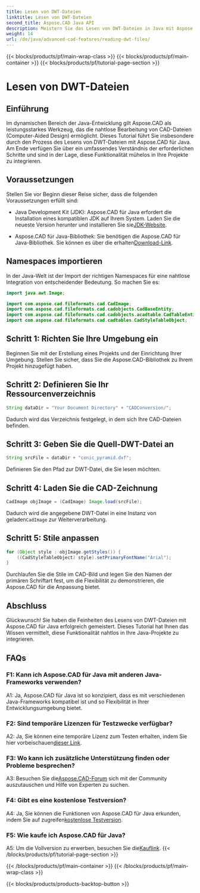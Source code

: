 ```yaml
---
title: Lesen von DWT-Dateien
linktitle: Lesen von DWT-Dateien
second_title: Aspose.CAD Java API
description: Meistern Sie das Lesen von DWT-Dateien in Java mit Aspose.CAD. Befolgen Sie unsere Schritt-für-Schritt-Anleitung für eine nahtlose Integration.
weight: 14
url: /de/java/advanced-cad-features/reading-dwt-files/
---
```


{{< blocks/products/pf/main-wrap-class >}}
{{< blocks/products/pf/main-container >}}
{{< blocks/products/pf/tutorial-page-section >}}

# Lesen von DWT-Dateien

## Einführung

Im dynamischen Bereich der Java-Entwicklung gilt Aspose.CAD als leistungsstarkes Werkzeug, das die nahtlose Bearbeitung von CAD-Dateien (Computer-Aided Design) ermöglicht. Dieses Tutorial führt Sie insbesondere durch den Prozess des Lesens von DWT-Dateien mit Aspose.CAD für Java. Am Ende verfügen Sie über ein umfassendes Verständnis der erforderlichen Schritte und sind in der Lage, diese Funktionalität mühelos in Ihre Projekte zu integrieren.

## Voraussetzungen

Stellen Sie vor Beginn dieser Reise sicher, dass die folgenden Voraussetzungen erfüllt sind:

- Java Development Kit (JDK): Aspose.CAD für Java erfordert die Installation eines kompatiblen JDK auf Ihrem System. Laden Sie die neueste Version herunter und installieren Sie sie[JDK-Website](https://www.oracle.com/java/technologies/javase-downloads.html).

-  Aspose.CAD für Java-Bibliothek: Sie benötigen die Aspose.CAD für Java-Bibliothek. Sie können es über die erhalten[Download-Link](https://releases.aspose.com/cad/java/).

## Namespaces importieren

In der Java-Welt ist der Import der richtigen Namespaces für eine nahtlose Integration von entscheidender Bedeutung. So machen Sie es:

```java
import java.awt.Image;

import com.aspose.cad.fileformats.cad.CadImage;
import com.aspose.cad.fileformats.cad.cadobjects.CadBaseEntity;
import com.aspose.cad.fileformats.cad.cadobjects.acadtable.CadTableEntity;
import com.aspose.cad.fileformats.cad.cadtables.CadStyleTableObject;
```

## Schritt 1: Richten Sie Ihre Umgebung ein

Beginnen Sie mit der Erstellung eines Projekts und der Einrichtung Ihrer Umgebung. Stellen Sie sicher, dass Sie die Aspose.CAD-Bibliothek zu Ihrem Projekt hinzugefügt haben.

## Schritt 2: Definieren Sie Ihr Ressourcenverzeichnis

```java
String dataDir = "Your Document Directory" + "CADConversion/";
```

Dadurch wird das Verzeichnis festgelegt, in dem sich Ihre CAD-Dateien befinden.

## Schritt 3: Geben Sie die Quell-DWT-Datei an

```java
String srcFile = dataDir + "conic_pyramid.dxf";
```

Definieren Sie den Pfad zur DWT-Datei, die Sie lesen möchten.

## Schritt 4: Laden Sie die CAD-Zeichnung

```java
CadImage objImage = (CadImage) Image.load(srcFile);
```

 Dadurch wird die angegebene DWT-Datei in eine Instanz von geladen`CadImage` zur Weiterverarbeitung.

## Schritt 5: Stile anpassen

```java
for (Object style : objImage.getStyles()) {
    ((CadStyleTableObject) style).setPrimaryFontName("Arial");
}
```

Durchlaufen Sie die Stile im CAD-Bild und legen Sie den Namen der primären Schriftart fest, um die Flexibilität zu demonstrieren, die Aspose.CAD für die Anpassung bietet.

## Abschluss

Glückwunsch! Sie haben die Feinheiten des Lesens von DWT-Dateien mit Aspose.CAD für Java erfolgreich gemeistert. Dieses Tutorial hat Ihnen das Wissen vermittelt, diese Funktionalität nahtlos in Ihre Java-Projekte zu integrieren.

## FAQs

### F1: Kann ich Aspose.CAD für Java mit anderen Java-Frameworks verwenden?

A1: Ja, Aspose.CAD für Java ist so konzipiert, dass es mit verschiedenen Java-Frameworks kompatibel ist und so Flexibilität in Ihrer Entwicklungsumgebung bietet.

### F2: Sind temporäre Lizenzen für Testzwecke verfügbar?

 A2: Ja, Sie können eine temporäre Lizenz zum Testen erhalten, indem Sie hier vorbeischauen[dieser Link](https://purchase.aspose.com/temporary-license/).

### F3: Wo kann ich zusätzliche Unterstützung finden oder Probleme besprechen?

 A3: Besuchen Sie die[Aspose.CAD-Forum](https://forum.aspose.com/c/cad/19) sich mit der Community auszutauschen und Hilfe von Experten zu suchen.

### F4: Gibt es eine kostenlose Testversion?

 A4: Ja, Sie können die Funktionen von Aspose.CAD für Java erkunden, indem Sie auf zugreifen[kostenlose Testversion](https://releases.aspose.com/).

### F5: Wie kaufe ich Aspose.CAD für Java?

 A5: Um die Vollversion zu erwerben, besuchen Sie die[Kauflink](https://purchase.aspose.com/buy).
{{< /blocks/products/pf/tutorial-page-section >}}

{{< /blocks/products/pf/main-container >}}
{{< /blocks/products/pf/main-wrap-class >}}

{{< blocks/products/products-backtop-button >}}
